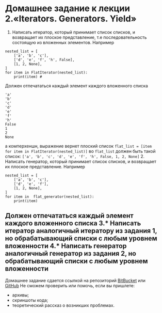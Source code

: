 # Домашнее задание к лекции 2.«Iterators. Generators. Yield»

1. Написать итератор, который принимает список списков, и возвращает их плоское представление, т.е последовательность состоящую из вложенных элементов.
Например
```
nested_list = [
	['a', 'b', 'c'],
	['d', 'e', 'f', 'h', False],
	[1, 2, None],
]
for item in FlatIterator(nested_list):
	print(item) #  
```
Должен отпечататься каждый элемент каждого вложенного списка

```
'a' 
'b' 
'c' 
'd'
'e'
'f'
'h'
False
1
2
None
```
а комперхеншн, выражение вернет плоский список
```flat_list = [item for item in FlatIterator(nested_list)]``` 
во `flat_list` должен быть такой список: `['a', 'b', 'c', 'd', 'e', 'f', 'h', False, 1, 2, None]`
2. Написать генератор, который принимает список списков, и возвращает их плоское представление.
Например
```
nested_list = [
	['a', 'b', 'c'],
	['d', 'e', 'f'],
	[1, 2, None],
]
for item in  flat_generator(nested_list):
	print(item)
```
Должен отпечататься каждый элемент каждого вложенного списка
3.__*__ Написать итератор аналогичный итератору из задания 1, но обрабатывающий списки с любым уровнем вложенности
4.__*__ Написать генератор аналогичный генератор из задания 2, но обрабатывающий списки с любым уровнем вложенности
---
Домашнее задание сдается ссылкой на репозиторий [BitBucket](https://bitbucket.org/) или [GitHub](https://github.com/)
Не сможем проверить или помочь, если вы пришлете:
* архивы;
* скриншоты кода;
* теоретический рассказ о возникших проблемах.    
